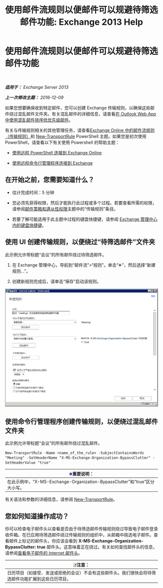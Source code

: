 ﻿---
title: '使用邮件流规则以便邮件可以规避待筛选邮件功能: Exchange 2013 Help'
TOCTitle: 使用邮件流规则以便邮件可以规避待筛选邮件功能
ms:assetid: 58e413f0-aa27-4307-bffd-4df03090a15e
ms:mtpsurl: https://technet.microsoft.com/zh-cn/library/Dn896639(v=EXCHG.150)
ms:contentKeyID: 64141271
ms.date: 01/11/2018
mtps_version: v=EXCHG.150
ms.translationtype: HT
---

# 使用邮件流规则以便邮件可以规避待筛选邮件功能

 

_**适用于：** Exchange Server 2013_

_**上一次修改主题：** 2016-12-09_

如果您想要确保收到特定邮件，您可以创建 Exchange 传输规则，以确保这些邮件绕过混乱邮件文件夹。有关混乱邮件的详细信息，请查看[在 Outlook Web App 中使用混乱邮件排序低优先级邮件](https://go.microsoft.com/fwlink/p/?linkid=528411)。

有关与传输规则相关的其他管理任务，请查看[Exchange Online 中的邮件流规则（传输规则）](https://technet.microsoft.com/zh-cn/library/jj919238\(v=exchg.150\))和 [New-TransportRule](https://technet.microsoft.com/zh-cn/library/bb125138\(v=exchg.150\)) PowerShell 主题。如果您是初次使用 PowerShell，请查看以下有关使用 Powershell 的帮助主题：

  - [使用远程 PowerShell 连接到 Exchange Online](https://technet.microsoft.com/zh-cn/library/jj984289\(v=exchg.150\))

  - [使用远程命令行管理程序连接到 Exchange](https://technet.microsoft.com/zh-cn/library/dd335083\(v=exchg.150\))

## 在开始之前，您需要知道什么？

  - 估计完成时间：5 分钟

  - 您必须先获得权限，然后才能执行此过程或多个过程。若要查看所需的权限，请参阅[邮件策略和遵从性权限](messaging-policy-and-compliance-permissions-exchange-2013-help.md)主题中的“传输规则”条目。

  - 若要了解可能适用于此主题中过程的键盘快捷键，请参阅 [Exchange 管理中心内的键盘快捷键](keyboard-shortcuts-in-the-exchange-admin-center-exchange-online-protection-help.md)。

## 使用 UI 创建传输规则，以便绕过“待筛选邮件”文件夹

此示例允许带标题“会议”的所有邮件绕过待筛选邮件。

1.  在 Exchange 管理中心，导航到“邮件流”\>“规则”。单击“![添加图标](images/JJ218640.c1e75329-d6d7-4073-a27d-498590bbb558(EXCHG.150).gif "添加图标")”，然后选择“新建规则…”。

2.  创建新规则完成后，请单击“保存”启动该规则。

![图片示例：如果主题中包含会议，则绕过待筛选邮件](images/Dn896639.75957aa4-4b2a-4142-92ff-07f8ccc64d82(EXCHG.150).png "图片示例：如果主题中包含会议，则绕过待筛选邮件")

## 使用命令行管理程序创建传输规则，以便绕过混乱邮件文件夹

此示例允许带标题“会议”的所有邮件绕过混乱邮件。

    New-TransportRule -Name <name_of_the_rule> -SubjectContainsWords "Meeting" -SetHeaderName "X-MS-Exchange-Organization-BypassClutter" -SetHeaderValue "true"

<table>
<thead>
<tr class="header">
<th><img src="images/Bb124558.important(EXCHG.150).gif" title="重要说明" alt="重要说明" />重要说明：</th>
</tr>
</thead>
<tbody>
<tr class="odd">
<td>在此示例中，“X-MS-Exchange-Organization-BypassClutter”和“true”区分大小写。</td>
</tr>
</tbody>
</table>


有关语法和参数的详细信息，请参阅 [New-TransportRule](https://technet.microsoft.com/zh-cn/library/bb125138\(v=exchg.150\))。

## 您如何知道操作成功？

你可以检查电子邮件头以查看是否由于待筛选邮件传输规则绕过导致电子邮件登录收件箱。在已应用待筛选邮件绕过传输规则的组织中，从邮箱中挑选电子邮件。查看邮件上标记的邮件头，你应该会看到 **X-MS-Exchange-Organization-BypassClutter: true** 邮件头。这意味着正在绕过。有关如何查找邮件头的信息，请参阅[查看电子邮件的 Internet 邮件头](https://go.microsoft.com/fwlink/p/?linkid=822530)。

<table>
<thead>
<tr class="header">
<th><img src="images/Bb124558.note(EXCHG.150).gif" title="注意" alt="注意" />注意：</th>
</tr>
</thead>
<tbody>
<tr class="odd">
<td>日历项目（如接受、发送或拒绝的会议）不会有这些邮件头。我们很快会将待筛选邮件功能扩展到这些日历项目。</td>
</tr>
</tbody>
</table>

